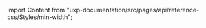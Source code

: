 
import Content from "uxp-documentation/src/pages/api/reference-css/Styles/min-width";

<Content query="product=photoshop"/>
